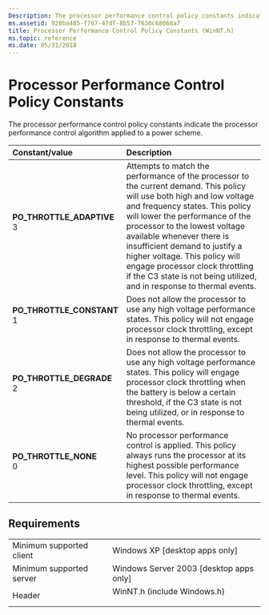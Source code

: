 ```yaml
---
Description: The processor performance control policy constants indicate the processor performance control algorithm applied to a power scheme.
ms.assetid: 928ba485-f767-47df-8b57-7630c68068a7
title: Processor Performance Control Policy Constants (WinNT.h)
ms.topic: reference
ms.date: 05/31/2018
---
```


# Processor Performance Control Policy Constants

The processor performance control policy constants indicate the processor performance control algorithm applied to a power scheme.



| Constant/value                                                                                                                                                                                                                             | Description                                                                                                                                                                                                                                                                                                                                                                                                                                       |
|:-------------------------------------------------------------------------------------------------------------------------------------------------------------------------------------------------------------------------------------------|:--------------------------------------------------------------------------------------------------------------------------------------------------------------------------------------------------------------------------------------------------------------------------------------------------------------------------------------------------------------------------------------------------------------------------------------------------|
| <span id="PO_THROTTLE_ADAPTIVE"></span><span id="po_throttle_adaptive"></span><dl> <dt>**PO\_THROTTLE\_ADAPTIVE**</dt> <dt>3</dt> </dl> | Attempts to match the performance of the processor to the current demand. This policy will use both high and low voltage and frequency states. This policy will lower the performance of the processor to the lowest voltage available whenever there is insufficient demand to justify a higher voltage. This policy will engage processor clock throttling if the C3 state is not being utilized, and in response to thermal events.<br/> |
| <span id="PO_THROTTLE_CONSTANT"></span><span id="po_throttle_constant"></span><dl> <dt>**PO\_THROTTLE\_CONSTANT**</dt> <dt>1</dt> </dl> | Does not allow the processor to use any high voltage performance states. This policy will not engage processor clock throttling, except in response to thermal events.<br/>                                                                                                                                                                                                                                                                 |
| <span id="PO_THROTTLE_DEGRADE"></span><span id="po_throttle_degrade"></span><dl> <dt>**PO\_THROTTLE\_DEGRADE**</dt> <dt>2</dt> </dl>    | Does not allow the processor to use any high voltage performance states. This policy will engage processor clock throttling when the battery is below a certain threshold, if the C3 state is not being utilized, or in response to thermal events.<br/>                                                                                                                                                                                    |
| <span id="PO_THROTTLE_NONE"></span><span id="po_throttle_none"></span><dl> <dt>**PO\_THROTTLE\_NONE**</dt> <dt>0</dt> </dl>             | No processor performance control is applied. This policy always runs the processor at its highest possible performance level. This policy will not engage processor clock throttling, except in response to thermal events.<br/>                                                                                                                                                                                                            |



## Requirements



|                                     |                                                                                                        |
|-------------------------------------|--------------------------------------------------------------------------------------------------------|
| Minimum supported client<br/> | Windows XP \[desktop apps only\]<br/>                                                            |
| Minimum supported server<br/> | Windows Server 2003 \[desktop apps only\]<br/>                                                   |
| Header<br/>                   | <dl> <dt>WinNT.h (include Windows.h)</dt> </dl> |



 

 




